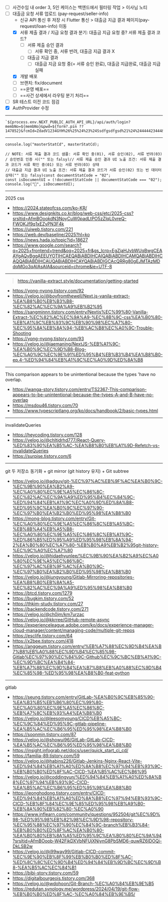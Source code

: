 - [ ] 사건수임 내 order 3, 5인 케이스는 백엔드에서 필터링 작업 > 이사님 노티
- [ ] 대출금 요청 서류 업로드 (pay-request/seller-info)
	- 신규 API 통신 후 저장 시 Flutter 통신  > 대출금 지급 결과 페이지(pay-request/loan-info) 이동 
	- [x] 서류 제출 결과 / 지급 요청 결과 분기: 대출금 지급 요청 중? 서류 제출 결과 코드?
		- [ ] 서류 제출 승인 결과
			- [ ] 서류 확인 중, 서류 반려, 대출금 지급 결과 X
		- [ ] 대출금 지급 결과
			- [ ] 대출급 지금 요청 중(= 서류 승인 완료), 대출금 지급완료, 대출금 지급실패
	- [x] 개발 배포
	- [ ] 브랜치: fix/document
	- [ ] ==운영 배포==
	- [ ] ==사건 상세에서 라우팅 분기 처리==
- [ ] SR 테스트 이전 코드 점검
- [x] AuthProvider 수정

***
```tsx
`${process.env.NEXT_PUBLIC_AUTH_API_URL}/api/auth/login?membNo=${membNo}&pwd=${form?.pin ?? 147852}&fcmId=ZdadV1234GYH%26%25%24%23%24Ssdfgsdfgsd%21%24%24444423444&dvceUnqNum=System&method=BIO`,
```
***
```tsx
console.log("masterStatCd", masterStatCd);  
  
// NOTE: 서류 제출 결과 코드 샘플: 서류 확인 중(01), 서류 승인(02), 서류 반려(03) / 승인번호 인증 시("" 또는 falsy)// 서류 제출 승인 결과 UI 노출 조건: 서류 제출 결과 코드가 서류 확인 중(01) 또는 서류 반려(03) 상태  
// 대출금 지급 결과 UI 노출 조건: 서류 제출 결과 코드가 서류 승인(02) 또는 빈 데이터 상태("" 또는 falsy)const documentStatCode = "02";  
const isDocumentUI = (!documentStatCode || documentStatCode === "02");  
console.log("🌈", isDocumentUI);
```
***
2025 css
- https://2024.stateofcss.com/ko-KR/
- https://www.designkits.co.kr/blog/web-css/etc/2025-css?srsltid=AfmBOookdN3NoyCuW0padLtPO5zZlqL0vreQ-FWOKJf9q1xEZyPN3F4k
- https://uiweb.tistory.com/221
- https://web.dev/baseline/2025?hl=ko
- https://news.hada.io/topic?id=18627
- https://www.google.com/search?q=2025+frontend+trend&oq=2025+fr&gs_lcrp=EgZjaHJvbWUqBwgCEAAYgAQyBggAEEUYOTIHCAEQABiABDIHCAIQABiABDIHCAMQABiABDIHCAQQABiABDIHCAUQABiABDIHCAYQABiABDIGCAcQRRg80gEJMTAzMDdqMGo3qAIAsAIA&sourceid=chrome&ie=UTF-8
***
> https://vanilla-extract.style/documentation/getting-started

- https://yong-nyong.tistory.com/92
- https://velog.io/@boyfromthewell/Next.js-vanila-extract-%EA%B8%B0%EB%B3%B8-%EC%82%AC%EC%9A%A9%EB%B2%95
- https://sangminnn.tistory.com/entry/Nextjs%EC%99%80-Vanilla-Extract-%EC%82%AC%EC%9A%A9-%EC%8B%9C-css%EA%B0%80-%EB%A1%9C%EB%93%9C%EB%90%98%EC%A7%80-%EC%95%8A%EB%8A%94-%EB%AC%B8%EC%A0%9C-Trouble-Shooting
- https://yong-nyong.tistory.com/93
- https://velog.io/@jaemaning/NextJS-%EB%A1%9C-%EA%B0%9C%EC%9D%B8-Blog-%EC%A0%9C%EC%9E%91%ED%95%B4%EB%B3%B4%EA%B8%B0-ep.4-%ED%94%84%EB%A1%9C%EC%A0%9D%ED%8A%B8
***
This comparison appears to be unintentional because the types 'have no overlap.
- https://wanga-story.tistory.com/entry/TS2367-This-comparison-appears-to-be-unintentional-because-the-types-A-and-B-have-no-overlap
- https://msdou46.tistory.com/70
- https://www.typescriptlang.org/ko/docs/handbook/2/basic-types.html
***
invalidateQueries
- https://heycoding.tistory.com/128
- https://velog.io/@chltjdrhd777/React-Query-%ED%83%90%EA%B5%AC-%EA%B8%B0%EB%A1%9D-Refetch-vs-invalidateQueries
- https://surpise.tistory.com/6
***
git 두 저장소 동기화 + git mirror (git history 유지) + Git subtree
- https://velog.io/@adguy/git-%EC%97%AC%EB%9F%AC%EA%B0%9C-%EC%9B%90%EA%B2%A9-%EC%A0%80%EC%9E%A5%EC%86%8C-%EC%82%AC%EC%9A%A9%ED%95%B4%EC%84%9C-%ED%94%84%EB%A1%9C%EC%A0%9D%ED%8A%B8-%ED%95%9C%EA%B0%9C%EC%97%90-%EC%97%B0%EA%B2%B0%ED%95%98%EA%B8%B0
- https://mong-blog.tistory.com/entry/Git-%EC%A0%80%EC%9E%A5%EC%86%8C%EB%A5%BC-%EB%8B%A4%EB%A5%B8-%EC%A0%80%EC%9E%A5%EC%86%8C%EB%A1%9C-%ED%86%B5%ED%95%A9%ED%95%98%EB%8A%94-2%EA%B0%80%EC%A7%80-%EB%B0%A9%EB%B2%95git-history-%EC%9C%A0%EC%A7%80
- https://velog.io/@hidaehyunlee/%EC%9B%90%EA%B2%A9%EC%A0%80%EC%9E%A5%EC%86%8C-%EC%97%AC%EB%9F%AC%EA%B0%9C-%EC%97%B0%EA%B2%B0%ED%95%98%EA%B8%B0
- https://velog.io/@jungyoung/Gitlab-Mirroring-repositories-%EA%B8%B0%EB%8A%A5-%EC%82%AC%EC%9A%A9%ED%95%98%EA%B8%B0
- https://btcd.tistory.com/1279
- https://bugkim.tistory.com/52
- https://thkim-study.tistory.com/27
- https://backendcode.tistory.com/271
- https://velog.io/@ch0jm/km7urzac
- https://velog.io/@kkrree/GitHub-remote-async
- https://experienceleague.adobe.com/ko/docs/experience-manager-cloud-manager/content/managing-code/multiple-git-repos
- https://esclife.tistory.com/64
- https://x2bee.tistory.com/418
- https://anggeum.tistory.com/entry/%EB%A7%88%EC%9D%B4%EA%B7%B8%EB%A0%88%EC%9D%B4%EC%85%98-Gitlab%EC%97%90%EC%84%9C-Github%EC%9C%BC%EB%A1%9C-%EC%9D%BC%EA%B4%84-%EB%A7%88%EC%9D%B4%EA%B7%B8%EB%A0%88%EC%9D%B4%EC%85%98-%ED%95%98%EA%B8%B0-feat-python
***
gitlab 
- https://seung.tistory.com/entry/GitLab-%EA%B0%9C%EB%85%90-%EA%B3%B5%EB%B6%80%EC%99%80-%EC%A0%80%EC%9E%A5%EC%86%8C-%EB%A7%8C%EB%93%A4%EA%B8%B0
- https://velog.io/@leesomyoung/CICD%EB%A5%BC-%EC%9C%84%ED%95%9C-gitlab-pipeline-%EA%B5%AC%EC%B6%95%ED%95%98%EA%B8%B0
- https://soonmin.tistory.com/87
- https://velog.io/@showui96/GitLab-GitLab-CICD-%EA%B5%AC%EC%B6%95%ED%95%98%EA%B8%B0
- https://insight.infograb.net/docs/user/quick_start_ci_cd/
- https://familia-89.tistory.com/59
- https://velog.io/@habins226/Gitlab-Jenkins-Nginx-React-Vite-%ED%94%84%EB%A1%A0%ED%8A%B8%EC%97%94%EB%93%9C-%EB%B0%B0%ED%8F%AC-CICD-%EA%B5%AC%EC%B6%95
- https://velog.io/@coddingyun/%ED%94%84%EB%A1%A0%ED%8A%B8%EC%97%94%EB%93%9C-CICD-%EA%B5%AC%EC%B6%95%ED%95%98%EA%B8%B0
- https://jeonghodong.tistory.com/entry/CICD-%ED%94%84%EB%A1%A0%ED%8A%B8%EC%97%94%EB%93%9C-CICD-%EB%8F%84%EC%9E%85%ED%95%98%EB%A9%B0-%EB%8A%90%EB%82%80-%EC%A0%90
- https://www.inflearn.com/community/questions/952504/git%EC%9D%98-%ED%95%98%EB%82%98%EC%9D%98-repository-%EC%95%88%EC%97%90%EC%84%9C-branch%EB%B3%84-%EB%B0%B0%ED%8F%AC%EA%B0%80-%EA%B0%80%EB%8A%A5%ED%95%9C%EA%B0%80%EC%9A%94?srsltid=AfmBOoob-W42FikDXVbNFUjXNiynG8PbSMD6-quwRZ6IDOQi-DkLSB2w
- https://velog.io/@j99way99/Gitlab-CICD-commit-%EC%9E%90%EB%8F%99%EB%B0%B0%ED%8F%AC-%ED%8C%8C%EC%9D%B4%ED%94%84%EB%9D%BC%EC%9D%B8-%EA%B5%AC%EC%84%B1
- https://bibi-story.tistory.com/59
- https://digitalbourgeois.tistory.com/368
- https://velog.io/@wdohoon/Git-Branch-%EC%A0%84%EB%9E%B5
- https://redutan.synology.me/wordpress/2024/04/19/git-flow-%EB%B0%B0%ED%8F%AC-%EC%A0%84%EB%9E%B5/
  
